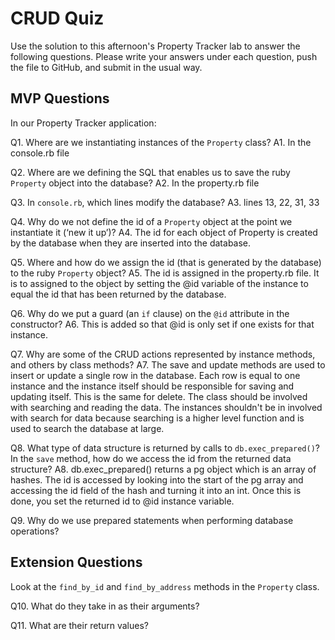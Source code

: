 # CRUD Quiz

Use the solution to this afternoon's Property Tracker lab to answer the following questions. Please write your answers under each question, push the file to GitHub, and submit in the usual way.

## MVP Questions

In our Property Tracker application:

Q1. Where are we instantiating instances of the `Property` class?
A1. In the console.rb file

Q2. Where are we defining the SQL that enables us to save the ruby `Property` object into the database?
A2. In the property.rb file

Q3. In `console.rb`, which lines modify the database?
A3. lines 13, 22, 31, 33

Q4. Why do we not define the id of a `Property` object at the point we instantiate it (‘new it up’)?
A4. The id for each object of Property is created by the database when they are inserted into the database.  

Q5. Where and how do we assign the id (that is generated by the database) to the ruby `Property` object?
A5. The id is assigned in the property.rb file. It is to assigned to 
the object by setting the @id variable of the instance to equal the id that has been returned by the database.

Q6. Why do we put a guard (an `if` clause) on the `@id` attribute in the constructor?
A6. This is added so that @id is only set if one exists for that instance.

Q7. Why are some of the CRUD actions represented by instance methods, and others by class methods?
A7. The save and update methods are used to insert or update a single row in
the database. Each row is equal to one instance and the instance itself 
should be responsible for saving and updating itself. This is the same for 
delete. The class should be involved with searching and reading the data.
The instances shouldn't be in involved with search for data because 
searching is a higher level function and is used to search the database
at large.

Q8. What type of data structure is returned by calls to `db.exec_prepared()`? In the `save` method, how do we access the id from the returned data structure?
A8. db.exec_prepared() returns a pg object which is an array of hashes.
The id is accessed by looking into the start of the pg array and 
accessing the id field of the hash and turning it into an int.
Once this is done, you set the returned id to @id instance variable.  

Q9. Why do we use prepared statements when performing database operations?

## Extension Questions

Look at the `find_by_id` and `find_by_address` methods in the `Property` class.

Q10. What do they take in as their arguments?

Q11. What are their return values?
